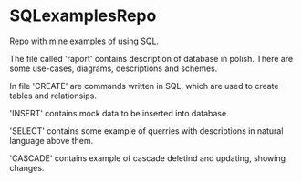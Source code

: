 # SQLexamplesRepo
 Repo with mine examples of using SQL.
 
 The file called 'raport' contains description of database in polish. There are some use-cases, diagrams, descriptions and schemes.
 
 In file 'CREATE' are commands written in SQL, which are used to create tables and relationsips.
 
 'INSERT' contains mock data to be inserted into database.
 
 'SELECT' contains some example of querries with descriptions in natural language above them.
 
 'CASCADE' contains example of cascade deletind and updating, showing changes.
